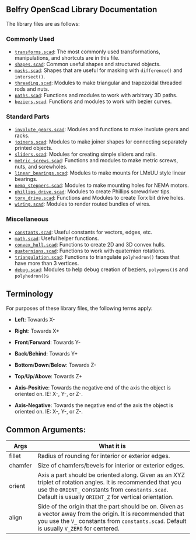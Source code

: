 ## Belfry OpenScad Library Documentation

The library files are as follows:

### Commonly Used
  - [`transforms.scad`](transforms.scad): The most commonly used transformations, manipulations, and shortcuts are in this file.
  - [`shapes.scad`](shapes.scad): Common useful shapes and structured objects.
  - [`masks.scad`](masks.scad): Shapes that are useful for masking with `difference()` and `intersect()`.
  - [`threading.scad`](threading.scad): Modules to make triangular and trapezoidal threaded rods and nuts.
  - [`paths.scad`](paths.scad): Functions and modules to work with arbitrary 3D paths.
  - [`beziers.scad`](beziers.scad): Functions and modules to work with bezier curves.

### Standard Parts
  - [`involute_gears.scad`](involute_gears.scad): Modules and functions to make involute gears and racks.
  - [`joiners.scad`](joiners.scad): Modules to make joiner shapes for connecting separately printed objects.
  - [`sliders.scad`](sliders.scad): Modules for creating simple sliders and rails.
  - [`metric_screws.scad`](metric_screws.scad): Functions and modules to make metric screws, nuts, and screwholes.
  - [`linear_bearings.scad`](linear_bearings.scad): Modules to make mounts for LMxUU style linear bearings.
  - [`nema_steppers.scad`](nema_steppers.scad): Modules to make mounting holes for NEMA motors.
  - [`phillips_drive.scad`](phillips_drive.scad): Modules to create Phillips screwdriver tips.
  - [`torx_drive.scad`](torx_drive.scad): Functions and Modules to create Torx bit drive holes.
  - [`wiring.scad`](wiring.scad): Modules to render routed bundles of wires.

### Miscellaneous
  - [`constants.scad`](constants.scad): Useful constants for vectors, edges, etc.
  - [`math.scad`](math.scad): Useful helper functions.
  - [`convex_hull.scad`](convex_hull.scad): Functions to create 2D and 3D convex hulls.
  - [`quaternions.scad`](quaternions.scad): Functions to work with quaternion rotations.
  - [`triangulation.scad`](triangulation.scad): Functions to triangulate `polyhedron()` faces that have more than 3 vertices.
  - [`debug.scad`](debug.scad): Modules to help debug creation of beziers, `polygons()`s and `polyhedron()`s

## Terminology
For purposes of these library files, the following terms apply:
- **Left**: Towards X-
- **Right**: Towards X+
- **Front**/**Forward**: Towards Y-
- **Back**/**Behind**: Towards Y+
- **Bottom**/**Down**/**Below**: Towards Z-
- **Top**/**Up**/**Above**: Towards Z+

- **Axis-Positive**: Towards the negative end of the axis the object is oriented on.  IE: X-, Y-, or Z-.
- **Axis-Negative**: Towards the negative end of the axis the object is oriented on.  IE: X-, Y-, or Z-.

## Common Arguments:

Args    | What it is
------- | ----------------------------------------
fillet  | Radius of rounding for interior or exterior edges.
chamfer | Size of chamfers/bevels for interior or exterior edges.
orient  | Axis a part should be oriented along.  Given as an XYZ triplet of rotation angles.  It is recommended that you use the `ORIENT_` constants from `constants.scad`.  Default is usually `ORIENT_Z` for vertical orientation.
align   | Side of the origin that the part should be on.  Given as a vector away from the origin.  It is recommended that you use the `V_` constants from `constants.scad`.  Default is usually `V_ZERO` for centered.



